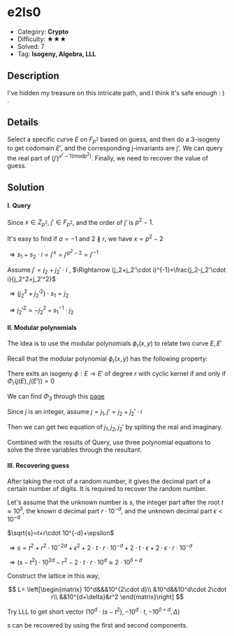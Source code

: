 # e2Is0

+ Category: **Crypto**
+ Difficulty: ★★★
+ Solved: 7
+ Tag: **Isogeny, Algebra, LLL**

## Description

I've hidden my treasure on this intricate path, and I think it's safe enough : ) .

## Details

Select a specific curve $E$ on $F_{p^2}$ based on guess, and then do a 3-isogeny to get codomain $E'$, and the corresponding j-invariants are j'. We can query the real part of $(j')^{x^r-1(mod p^2)}$. Finally, we need to recover the value of guess. 

## Solution

#### I. Query

Since  $x\in Z_{p^2}$,  $j'\in F_{p^2}$, and the order of $j'$ is $p^2-1$.

It's easy to find if $a=-1$ and $2\nparallel r$, we have $x=p^2-2$

$\Rightarrow s_1+s_2\cdot i=j'^x=j'^{p^2-2}=j'^{-1}$

Assume $j'=j_2+j_2'\cdot i$ , $\Rightarrow (j_2+j_2'\cdot i)^{-1}=\frac{j_2-j_2'\cdot i}{j_2^2+j_2'^2}$

$\Rightarrow (j_2^2+j_2'^2)\cdot s_1=j_2$

$\Rightarrow j_2'^2=-j_2^2+s_1^{-1}\cdot j_2$

#### II. Modular polynomials

The idea is to use the modular polynomials $\phi_r(x,y)$ to relate two curve $E,E'$

Recall that the modular polynomial $\phi_r(x,y)$ has the following property:

There exits an isogeny $\phi:E\rightarrow E'$ of degree $r$ with cyclic kernel if and only if  $\Phi_r(j(E),j(E'))=0$ 

We can find $\Phi_3$ through this [page](https://math.mit.edu/~drew/ClassicalModPolys.html)

Since $j$ is an integer, assume $j=j_1,j'=j_2+j_2'\cdot i$ 

Then we can get two equation of $j_1,j_2,j_2'$ by spliting the real and imaginary. 

Combined with the results of Query, use three polynomial equations to solve the three variables through the resultant. 

#### III. Recovering guess

After taking the root of a random number, it gives the decimal part of a certain number of digits. It is required to recover the random number.

Let's assume that the unknown number is $s$, the integer part after the root $t\approx10^{\delta}$, the known d decimal part $r\cdot 10^{-d}$, and the unknown decimal part $\epsilon< 10^{-d}$

$\sqrt{s}=t+r\cdot 10^{-d}+\epsilon$

$\Rightarrow s=t^2+r^2\cdot 10^{-2d}+\epsilon^2+2\cdot t\cdot r\cdot 10^{-d}+2\cdot t\cdot \epsilon +2\cdot \epsilon \cdot r\cdot 10^{-d}$

$\Rightarrow (s-t^2)\cdot 10^{2d}-r^2-2\cdot t\cdot r\cdot 10^d\approx2\cdot 10^{\delta+d}$

Construct the lattice in this way,

$$
L=
\left[\begin{matrix}
10^d&&&10^{2\cdot d}\\
&10^d&&10^d\cdot 2\cdot r\\
&&10^{d+\delta}&r^2
\end{matrix}\right]
$$

Try LLL to get short vector $(10^d\cdot (s-t^2),-10^d\cdot t,-10^{\delta+d},\Delta)$

s can be recovered by using the first and second components. 
